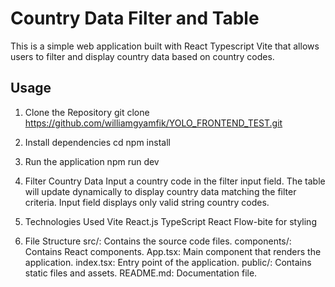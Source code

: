 # Country Data Filter and Table
This is a simple web application built with React Typescript Vite that allows users to filter and display country data based on country codes.

## Usage 

1. Clone the Repository
git clone https://github.com/williamgyamfik/YOLO_FRONTEND_TEST.git 

2. Install dependencies
cd <your folder name>
npm install

3. Run the application
npm run dev

4. Filter Country Data
Input a country code in the filter input field.
The table will update dynamically to display country data matching the filter criteria.
Input field displays only valid string country codes.

5. Technologies Used
Vite
React.js
TypeScript
React Flow-bite for styling

6. File Structure
src/: Contains the source code files.
components/: Contains React components.
App.tsx: Main component that renders the application.
index.tsx: Entry point of the application.
public/: Contains static files and assets.
README.md: Documentation file.

